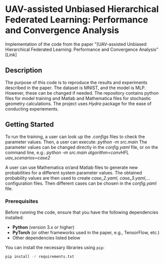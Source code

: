 # **UAV-assisted Unbiased Hierarchical Federated Learning: Performance and Convergence Analysis**  
Implementation of the code from the paper "[UAV-assisted Unbiased Hierarchical Federated Learning: Performance and Convergence Analysis"  
[Link]  

## **Description**
The purpose of this code is to reproduce the results and experiments described in the paper. The dataset is MNIST, and the model is MLP. However, these can be changed if needed. The repository contains python files for model training and Matlab and Mathematica files for stochastic geometry calculations. The project uses _Hydra_ package for the ease of conducting experiements. 

## **Getting Started**
To run the training, a user can look up the _.configs_ files to check the parameter values. Then, a user can execute: 
_python -m src.main_ 
The parameter values can be changed directly in the _config.yaml_ file, or on the command line, e.g.:
_python -m src.main algorithm=convHFL uav_scenarios=case2_

A user can use Mathematica or/and Matlab files to generate new probabilities for a different system parameter values. The obtained probability values are then used to create _case_2.yaml, case_3.yaml,..._ configuration files. Then different cases can be chosen in the _config.yaml_ file.





### **Prerequisites**
Before running the code, ensure that you have the following dependencies installed:
- **Python** (version 3.x or higher)
- **PyTorch** (or other frameworks used in the paper, e.g., TensorFlow, etc.)
- Other dependencies listed below

You can install the necessary libraries using `pip`:

```bash
pip install -r requirements.txt
